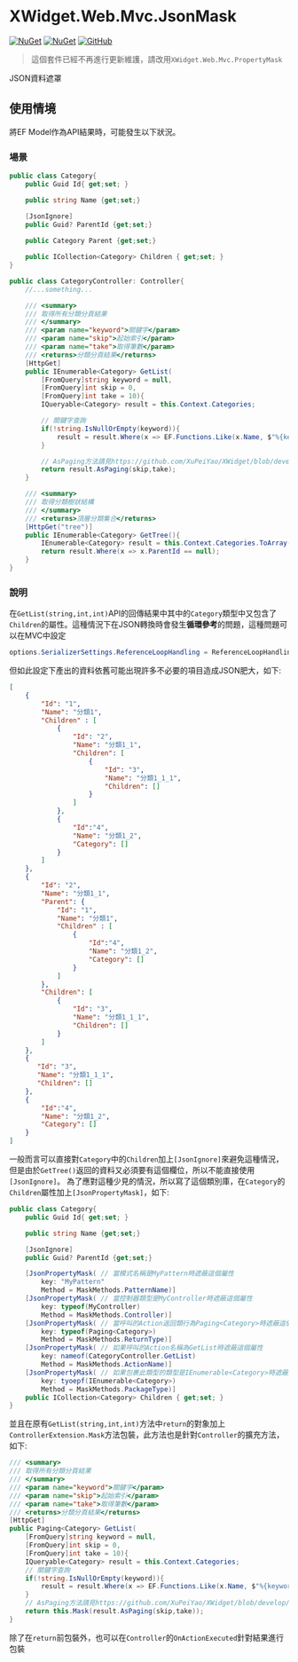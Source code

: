 ﻿XWidget.Web.Mvc.JsonMask
=====
[![NuGet](https://img.shields.io/nuget/v/XWidget.Web.Mvc.JsonMask.svg?style=flat-square)](https://www.nuget.org/packages/XWidget.Web.Mvc.JsonMask/)
[![NuGet](https://img.shields.io/nuget/dt/XWidget.Web.Mvc.JsonMask.svg?style=flat-square)](https://www.nuget.org/packages/XWidget.Web.Mvc.JsonMask/)
[![GitHub](https://img.shields.io/github/license/XuPeiYao/XWidget.svg?style=flat-square)](https://github.com/XuPeiYao/XWidget/blob/master/LICENSE)

> 這個套件已經不再進行更新維護，請改用`XWidget.Web.Mvc.PropertyMask`

JSON資料遮罩

## 使用情境
將EF Model作為API結果時，可能發生以下狀況。

### 場景
```csharp
public class Category{
    public Guid Id{ get;set; }

    public string Name {get;set;}

    [JsonIgnore]
    public Guid? ParentId {get;set;}
    
    public Category Parent {get;set;}

    public ICollection<Category> Children { get;set; }
}

public class CategoryController: Controller{
    //...something...

    /// <summary>
    /// 取得所有分類分頁結果
    /// </summary>
    /// <param name="keyword">關鍵字</param>
    /// <param name="skip">起始索引</param>
    /// <param name="take">取得筆數</param>
    /// <returns>分類分頁結果</returns>
    [HttpGet]
    public IEnumerable<Category> GetList(
        [FromQuery]string keyword = null,
        [FromQuery]int skip = 0,
        [FromQuery]int take = 10){
        IQueryable<Category> result = this.Context.Categories;

        // 關鍵字查詢
        if(!string.IsNullOrEmpty(keyword)){
            result = result.Where(x => EF.Functions.Like(x.Name, $"%{keyword}%"));
        }

        // AsPaging方法請見https://github.com/XuPeiYao/XWidget/blob/develop/XWidget.Linq/PagingExtension.cs
        return result.AsPaging(skip,take);
    }

    /// <summary>
    /// 取得分類樹狀結構
    /// </summary>
    /// <returns>頂層分類集合</returns>
    [HttpGet("tree")]
    public IEnumerable<Category> GetTree(){
        IEnumerable<Category> result = this.Context.Categories.ToArray();
        return result.Where(x => x.ParentId == null);
    }
}
```

### 說明
在`GetList(string,int,int)`API的回傳結果中其中的`Category`類型中又包含了`Children`的屬性。這種情況下在JSON轉換時會發生**循環參考**的問題，這種問題可以在MVC中設定

```csharp
options.SerializerSettings.ReferenceLoopHandling = ReferenceLoopHandling.Ignore;
```

但如此設定下產出的資料依舊可能出現許多不必要的項目造成JSON肥大，如下:

```json
[
    {
        "Id": "1",
        "Name": "分類1",
        "Children" : [
            {
                "Id": "2",
                "Name": "分類1_1",
                "Children": [
                    {
                        "Id": "3",
                        "Name": "分類1_1_1",
                        "Children": []
                    }
                ]
            },
            {
                "Id":"4",
                "Name": "分類1_2",
                "Category": []
            }
        ]
    },
    {
        "Id": "2",
        "Name": "分類1_1",
        "Parent": {
            "Id": "1",
            "Name": "分類1",
            "Children" : [                
                {
                    "Id":"4",
                    "Name": "分類1_2",
                    "Category": []
                }
            ]
        },
        "Children": [
            {
                "Id": "3",
                "Name": "分類1_1_1",
                "Children": []
            }
        ]
    },
    {
       "Id": "3",
       "Name": "分類1_1_1",
       "Children": []
    },
    {
        "Id":"4",
        "Name": "分類1_2",
        "Category": []
    }
]
```

一般而言可以直接對`Category`中的`Children`加上`[JsonIgnore]`來避免這種情況，但是由於`GetTree()`返回的資料又必須要有這個欄位，所以不能直接使用`[JsonIgnore]`。
為了應對這種少見的情況，所以寫了這個類別庫，在`Category`的`Children`屬性加上`[JsonPropertyMask]`，如下:

```csharp
public class Category{
    public Guid Id{ get;set; }

    public string Name {get;set;}

    [JsonIgnore]
    public Guid? ParentId {get;set;}

    [JsonPropertyMask( // 當模式名稱是MyPattern時遮蔽這個屬性
        key: "MyPattern"
        Method = MaskMethods.PatternName)]
    [JsonPropertyMask( // 當控制器類型是MyController時遮蔽這個屬性
        key: typeof(MyController)
        Method = MaskMethods.Controller)]
    [JsonPropertyMask( // 當呼叫的Action返回類行為Paging<Category>時遮蔽這個屬性
        key: typeof(Paging<Category>)
        Method = MaskMethods.ReturnType)]
    [JsonPropertyMask( // 如果呼叫的Action名稱為GetList時遮蔽這個屬性
        key: nameof(CategoryController.GetList)
        Method = MaskMethods.ActionName)]
    [JsonPropertyMask( // 如果包裹此類型的類型是IEnumerable<Category>時遮蔽這個屬性
        key: tyoepf(IEnumerable<Category>)
        Method = MaskMethods.PackageType)]
    public ICollection<Category> Children { get;set; }
}
```

並且在原有`GetList(string,int,int)`方法中`return`的對象加上`ControllerExtension.Mask`方法包裝，此方法也是針對`Controller`的擴充方法，如下:
```csharp
/// <summary>
/// 取得所有分類分頁結果
/// </summary>
/// <param name="keyword">關鍵字</param>
/// <param name="skip">起始索引</param>
/// <param name="take">取得筆數</param>
/// <returns>分類分頁結果</returns>
[HttpGet]
public Paging<Category> GetList(
    [FromQuery]string keyword = null,
    [FromQuery]int skip = 0,
    [FromQuery]int take = 10){
    IQueryable<Category> result = this.Context.Categories;
    // 關鍵字查詢
    if(!string.IsNullOrEmpty(keyword)){
        result = result.Where(x => EF.Functions.Like(x.Name, $"%{keyword}%"));
    }
    // AsPaging方法請見https://github.com/XuPeiYao/XWidget/blob/develop/XWidget.Linq/PagingExtension.cs
    return this.Mask(result.AsPaging(skip,take));
}
```

除了在`return`前包裝外，也可以在`Controller`的`OnActionExecuted`針對結果進行包裝